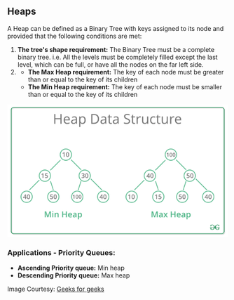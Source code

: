 ## Heaps

A Heap can be defined as a Binary Tree with keys assigned to its node and provided that the following conditions are met:

1) **The tree's shape requirement:** The Binary Tree must be a complete binary tree. i.e. All the levels must be completely filled except the last level, which can be full, or have all the nodes on the far left side.
2) - **The Max Heap requirement:** The key of each node must be greater than or equal to the key of its children
    - **The Min Heap requirement:** The key of each node must be smaller than or equal to the key of its children

![heap](../../img/gfg_heap.png)

### **Applications - Priority Queues**:    
- **Ascending Priority queue:** Min heap
- **Descending Priority queue:** Max heap

Image Courtesy: [Geeks for geeks](https://www.geeksforgeeks.org/data-structures/heap-data-structure/)